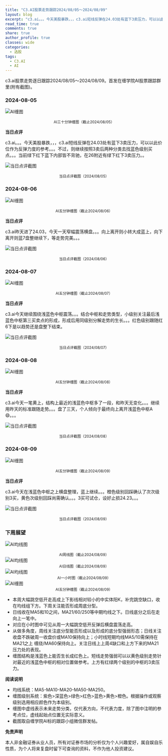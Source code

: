 ```yaml
---
title: "C3.AI股票走势跟踪2024/08/05～2024/08/09"
layout: blog
excerpt: "c3.ai。。。今天美股暴跌，，，c3.ai短线反弹在24.03处有蓝下3卖压力，可以以此价位作为反弹力度的参考。"
read_time: true
comments: true
share: true
author_profile: true
classes: wide
categories:
  - 选股
tags:
  - C3.AI
  - AI
---
```


c3.ai股票走势逐日跟踪2024/08/05～2024/08/09。首发在缠学院AI股票跟踪群里(附有截图)。

### 2024-08-05

![AI缠图](/assets/images/2024b/AI-20240805-m30-c.png)
<small><center>AI三十分钟缠图（截止2024/08/05）</center></small>

**当日点评**

c3.ai。。。今天美股暴跌，，，c3.ai短线反弹在24.03处有蓝下3卖压力，可以以此价位作为反弹力度的参考。。。不过，则继续按照3卖后两种分类去找蓝色级别买点。。。当前绿下红下蓝下内部皆不背驰，在26附近有绿下红下3卖压力。。

![当日点评截图](/assets/images/2024b/AI-20240805-comments-1.png)
<small><center>当日点评截图（2024/08/05）</center></small>

### 2024-08-06

![AI缠图](/assets/images/2024b/AI-20240806-m5-c.png)
<small><center>AI五分钟缠图（截止2024/08/06）</center></small>

**当日点评**

c3.ai昨天进了24.03，今天一天窄幅震荡横盘。。。向上离开则小转大成蓝上，向下离开则蓝7盘整继续下，等走势完美。。。

![当日点评截图](/assets/images/2024b/AI-20240806-comments-1.png)
<small><center>当日点评截图（2024/08/06）</center></small>

### 2024-08-07

![AI缠图](/assets/images/2024b/AI-20240807-m5-c.png)
<small><center>AI五分钟缠图（截止2024/08/07）</center></small>

**当日点评**

c3.ai今天继续围绕浅蓝色中枢震荡。。。结合中枢和走势类型，小级别关注最后浅蓝色中枢第三买卖点的形成，形成后用同级别分解走势的生长。。。红色级别跟随红6下是以趋势还是盘整下结束。

![当日点评截图](/assets/images/2024b/AI-20240807-comments-1.png)
<small><center>当日点评截图（2024/08/07）</center></small>

### 2024-08-08

![AI缠图](/assets/images/2024b/AI-20240808-m5-c.png)
<small><center>AI五分钟缠图（截止2024/08/08）</center></small>

**当日点评**

c3.ai今天一笔黄上，结构上最近的浅蓝色中枢多了一段，和昨天无变化。。。继续用昨天的标准跟随走势。。。盘了三天，个人倾向于最终向上离开浅蓝色中枢A😄。。。

![当日点评截图](/assets/images/2024b/AI-20240808-comments-1.png)
<small><center>当日点评截图（2024/08/08）</center></small>

### 2024-08-09

![AI缠图](/assets/images/2024b/AI-20240809-m5-c.png)
<small><center>AI五分钟缠图（截止2024/08/09）</center></small>

**当日点评**

c3.ai今天在浅蓝色中枢之上横盘整理，蓝上继续。。。橙色级别回踩确认了次次级别3买，黄色次级别回踩尚需确认。。。3买可试仓，设好止损24.23。。。

![当日点评截图](/assets/images/2024b/AI-20240809-comments-1.png)
<small><center>当日点评截图（2024/08/09）</center></small>

### 下周展望

![AI均线图](/assets/images/2024b/AI-20240809-w-j.png)
<small><center>AI周线图（截止2024/08/09）</center></small>
![AI均线图](/assets/images/2024b/AI-20240809-d-j.png)
<small><center>AI日线图（截止2024/08/09）</center></small>
![AI均线图](/assets/images/2024b/AI-20240809-h-j.png)
<small><center>AI一小时图（截止2024/08/09）</center></small>
![AI缠图](/assets/images/2024b/AI-20240809-m5-c.png)
<small><center>AI五分钟缠图（截止2024/08/09）</center></small>

* 本周大幅跳空低开走高成上下影线相对较小的中实体阳K，补完跳空缺口，收在均线组下方。下周关注能否形成周底分型。
* 日线收在MA5和10之间，MA21/60/250等中期均线之下。日线底分之后在走向上一笔中。
* 对应在小时图中可见从周一大幅跳空低开反弹后横盘震荡走高。
* 从做多角度，周线关注底分型能否形成以及形成的底分型强弱形态；日线关注收盘不跌破周一收盘价或MA10保持向上；小时线短期均线MA5/10需保持在MA21之上 缠绕/MA60保持向上。关注日线上上周4缺口和上方下来的MA21压力处的表现。
* 缠图结构是浅蓝色上能否生长成红色上。短线走势强弱可以以黄色级别走势针对最近的浅蓝色中枢的相对位置做参考。上方有红绿两个级别的中枢的3卖压力。

**阅读说明**

* 均线系统：MA5-MA10-MA20-MA50-MA250。
* 缠图级别系统：紫色>深蓝色>绿色>红色>蓝色>黄色>橙色。根据操作或观察级别选用相应颜色作为本级别。
* 缠图中虚线表示未来走势分类，仅代表方向，不代表力度，除了图中注明的参考点位，虚线起始点位置无实际意义。
* 截图取自缠学院AI标的跟踪小组微信群发帖。

**免责声明** 

本人非金融证券从业人员，所有对证券市场的分析仅为个人兴趣爱好，属自娱自乐性质，为个人将来复盘时留下可查询的资料，不作为他人投资建议。

